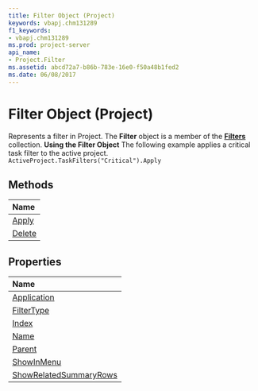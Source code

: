 ```yaml
---
title: Filter Object (Project)
keywords: vbapj.chm131289
f1_keywords:
- vbapj.chm131289
ms.prod: project-server
api_name:
- Project.Filter
ms.assetid: abcd72a7-b86b-783e-16e0-f50a48b1fed2
ms.date: 06/08/2017
---
```



# Filter Object (Project)



Represents a filter in Project. The  **Filter** object is a member of the **[Filters](http://msdn.microsoft.com/library/13b58540-decc-17c5-6de6-bbb8e05eb6d2%28Office.15%29.aspx)** collection.
 **Using the Filter Object**
The following example applies a critical task filter to the active project.
 `ActiveProject.TaskFilters("Critical").Apply`

## Methods



|**Name**|
|:-----|
|[Apply](http://msdn.microsoft.com/library/bc9a406c-d4ae-0fa5-a5b1-70bf3520fac4%28Office.15%29.aspx)|
|[Delete](http://msdn.microsoft.com/library/f0227a43-efc6-0cba-25ee-dc6320ca1206%28Office.15%29.aspx)|

## Properties



|**Name**|
|:-----|
|[Application](http://msdn.microsoft.com/library/42415e31-41cb-186b-8585-8730b6d0d1c0%28Office.15%29.aspx)|
|[FilterType](http://msdn.microsoft.com/library/4a0b77fd-d1f1-b0ae-4075-1124d942fbec%28Office.15%29.aspx)|
|[Index](http://msdn.microsoft.com/library/35851222-9da9-6668-462f-90db6be0e2d5%28Office.15%29.aspx)|
|[Name](http://msdn.microsoft.com/library/8fa3613f-a56d-e288-83ae-8841bfb2643f%28Office.15%29.aspx)|
|[Parent](http://msdn.microsoft.com/library/454c8c00-f142-12b8-afcd-7848f6e92c41%28Office.15%29.aspx)|
|[ShowInMenu](http://msdn.microsoft.com/library/cb5d2317-96b4-aac3-58af-16238755b37a%28Office.15%29.aspx)|
|[ShowRelatedSummaryRows](http://msdn.microsoft.com/library/04b40d2b-fd49-5728-7839-4731f985aca9%28Office.15%29.aspx)|

